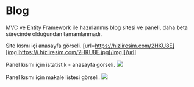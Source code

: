 # Blog
MVC ve Entity Framework ile hazırlanmış blog sitesi ve paneli, daha beta sürecinde olduğundan tamamlanmadı.

Site kısmı içi anasayfa görseli.
[url=https://hizliresim.com/2HKU8E][img]https://i.hizliresim.com/2HKU8E.jpg[/img][/url]

Panel kısmı için istatistik - anasayfa görseli.
<img src="https://hizliresim.com/d7AARE" />

Panel kısmı için makale listesi görseli.
<img src="https://hizliresim.com/2HKU8E" />
